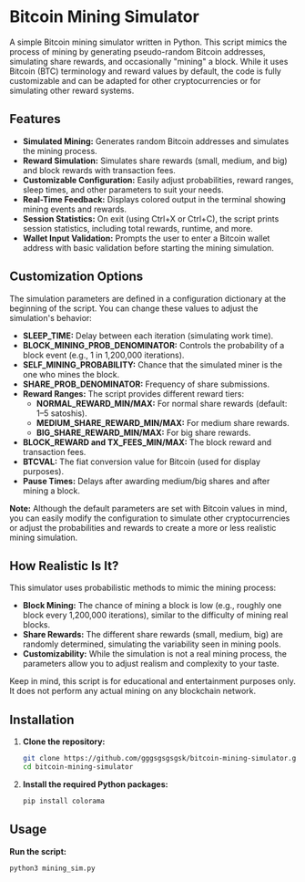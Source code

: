 # Bitcoin Mining Simulator

A simple Bitcoin mining simulator written in Python. This script mimics the process of mining by generating pseudo-random Bitcoin addresses, simulating share rewards, and occasionally "mining" a block. While it uses Bitcoin (BTC) terminology and reward values by default, the code is fully customizable and can be adapted for other cryptocurrencies or for simulating other reward systems.

## Features

- **Simulated Mining:** Generates random Bitcoin addresses and simulates the mining process.
- **Reward Simulation:** Simulates share rewards (small, medium, and big) and block rewards with transaction fees.
- **Customizable Configuration:** Easily adjust probabilities, reward ranges, sleep times, and other parameters to suit your needs.
- **Real-Time Feedback:** Displays colored output in the terminal showing mining events and rewards.
- **Session Statistics:** On exit (using Ctrl+X or Ctrl+C), the script prints session statistics, including total rewards, runtime, and more.
- **Wallet Input Validation:** Prompts the user to enter a Bitcoin wallet address with basic validation before starting the mining simulation.

## Customization Options

The simulation parameters are defined in a configuration dictionary at the beginning of the script. You can change these values to adjust the simulation's behavior:

- **SLEEP_TIME:** Delay between each iteration (simulating work time).
- **BLOCK_MINING_PROB_DENOMINATOR:** Controls the probability of a block event (e.g., 1 in 1,200,000 iterations).
- **SELF_MINING_PROBABILITY:** Chance that the simulated miner is the one who mines the block.
- **SHARE_PROB_DENOMINATOR:** Frequency of share submissions.
- **Reward Ranges:** The script provides different reward tiers:
  - **NORMAL_REWARD_MIN/MAX:** For normal share rewards (default: 1–5 satoshis).
  - **MEDIUM_SHARE_REWARD_MIN/MAX:** For medium share rewards.
  - **BIG_SHARE_REWARD_MIN/MAX:** For big share rewards.
- **BLOCK_REWARD and TX_FEES_MIN/MAX:** The block reward and transaction fees.
- **BTCVAL:** The fiat conversion value for Bitcoin (used for display purposes).
- **Pause Times:** Delays after awarding medium/big shares and after mining a block.

**Note:** Although the default parameters are set with Bitcoin values in mind, you can easily modify the configuration to simulate other cryptocurrencies or adjust the probabilities and rewards to create a more or less realistic mining simulation.

## How Realistic Is It?

This simulator uses probabilistic methods to mimic the mining process:
- **Block Mining:** The chance of mining a block is low (e.g., roughly one block every 1,200,000 iterations), similar to the difficulty of mining real blocks.
- **Share Rewards:** The different share rewards (small, medium, big) are randomly determined, simulating the variability seen in mining pools.
- **Customizability:** While the simulation is not a real mining process, the parameters allow you to adjust realism and complexity to your taste.

Keep in mind, this script is for educational and entertainment purposes only. It does not perform any actual mining on any blockchain network.

## Installation

1. **Clone the repository:**

   ```bash
   git clone https://github.com/gggsgsgsgsk/bitcoin-mining-simulator.git
   cd bitcoin-mining-simulator

2. **Install the required Python packages:**

   ```bash
   pip install colorama

## Usage

**Run the script:**

   ```bash
   python3 mining_sim.py
